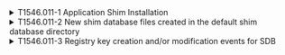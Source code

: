<details>
<summary>T1546.011-1 Application Shim Installation
</summary>
<pre>$ NA </pre>
</details>
<details>
<summary>T1546.011-2 New shim database files created in the default shim database directory
</summary>
<pre>$ NA </pre>
</details>
<details>
<summary>T1546.011-3 Registry key creation and/or modification events for SDB
</summary>
<pre>$ NA </pre>
</details>
